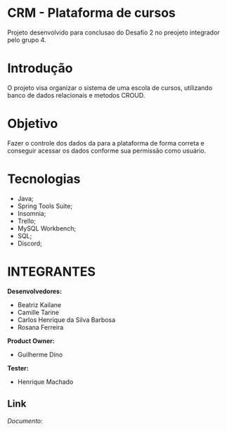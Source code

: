 # CRM - Plataforma de cursos 
Projeto desenvolvido para conclusao do Desafio 2 no preojeto integrador pelo grupo 4.

# Introdução
O projeto visa organizar o sistema de uma escola de cursos, utilizando banco de dados relacionais e metodos CROUD.


# Objetivo
Fazer o controle dos dados da para a plataforma de forma correta e conseguir acessar os dados conforme sua permissão como usuário. 

# Tecnologias 
* Java;
* Spring Tools Suite;
* Insomnia;
* Trello;
* MySQL Workbench;
* SQL;
* Discord;


# INTEGRANTES 

**Desenvolvedores:**
- Beatriz Kailane
- Camille Tarine
- Carlos Henrique da Silva Barbosa
- Rosana Ferreira

**Product Owner:**
- Guilherme Dino

**Tester:**
- Henrique Machado


## Link
*Documento:*

